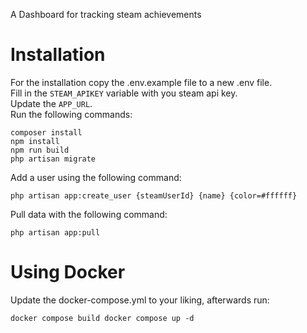 A Dashboard for tracking steam achievements


# Installation
For the installation copy the .env.example file to a new .env file.  
Fill in the `STEAM_APIKEY` variable with you steam api key.  
Update the `APP_URL`.  
Run the following commands:  
```
composer install
npm install
npm run build
php artisan migrate
```
Add a user using the following command:
```
php artisan app:create_user {steamUserId} {name} {color=#ffffff}
```
Pull data with the following command:
```
php artisan app:pull
```
 # Using Docker
Update the docker-compose.yml to your liking, afterwards run:
 ```
 docker compose build docker compose up -d
 ```